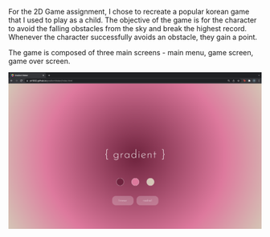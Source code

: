 For the 2D Game assignment, I chose to recreate a popular korean game that I used to play as a child. The objective of the game is for the character to avoid the falling obstacles from the sky and break the highest record. Whenever the character successfully avoids an obstacle, they gain a point. 


The game is composed of three main screens - main menu, game screen, game over screen.

![alt text](https://github.com/yk1932/connectionsLab/blob/main/gradientMaker/screenShots/Screen%20Shot%202022-02-06%20at%201.20.13%20PM.png)
